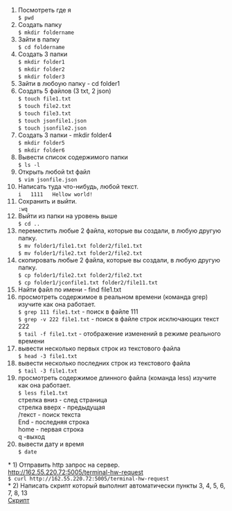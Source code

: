 1) Посмотреть где я  
  `$ pwd`  
3) Создать папку  
  `$ mkdir foldername`  
5) Зайти в папку  
  `$ cd foldername`  
7) Создать 3 папки  
        `$ mkdir folder1`  
				`$ mkdir folder2`  
				`$ mkdir folder3`  
5) Зайти в любоую папку	- cd folder1  
6) Создать 5 файлов (3 txt, 2 json)  
				`$ touch file1.txt`  
				`$ touch file2.txt`  
				`$ touch file3.txt`  
				`$ touch jsonfile1.json`  
				`$ touch jsonfile2.json`  
7)	Создать 3 папки		- mkdir folder4  
				`$ mkdir folder5`  
				`$ mkdir folder6`  
8) 	Вывести список содержимого папки  
				`$ ls -l`  
9) 	Открыть любой txt файл  
				`$ vim jsonfile.json`  
10)  Написать туда что-нибудь, любой текст.  
				```i  
				1111  
				Hellow world!```  
11)	 Сохранить и выйти.	<Esc>  
				`:wq`	  
12) Выйти из папки на уровень выше  
				`$ cd ..`  
13) переместить любые 2 файла, которые вы создали, в любую другую папку.  
				`$ mv folder1/file1.txt folder2/file1.txt`  
				`$ mv folder1/file2.txt folder2/file2.txt`  
14) скопировать любые 2 файла, которые вы создали, в любую другую папку.  
				`$ cp folder1/file2.txt folder2/file2.txt`  
				`$ cp folder1/jconfile1.txt folder2/file11.txt`  
15) Найти файл по имени	- find file1.txt  
16) просмотреть содержимое в реальном времени (команда grep) изучите как она работает.  
				`$ grep 111 file1.txt`	- поиск в файле 111  
				`$ grep -v 222 file1.txt`	- поиск в файле строк исключающих текст 222  
				`$ tail -f file1.txt`	- отображение изменений в режиме реального времени  
17) вывести несколько первых строк из текстового файла  
				`$ head -3 file1.txt`  
18) вывести несколько последних строк из текстового файла  
				`$ tail -3 file1.txt`  
19) просмотреть содержимое длинного файла (команда less) изучите как она работает.  
				`$ less file1.txt`    
				стрелка вниз - след страница  
				стрелка вверх - предыдущая  
				/текст - поиск текста  
				End - последняя строка  
				home - первая строка  
				q -выход  
20) вывести дату и время  
        `$ date`  
  

\*  1) Отправить http запрос на сервер.   
http://162.55.220.72:5005/terminal-hw-request  
				`$ curl http://162.55.220.72:5005/terminal-hw-request`   
\*  2) Написать скрипт который выполнит автоматически пункты 3, 4, 5, 6, 7, 8, 13  
	[Скрипт](script.sh)
